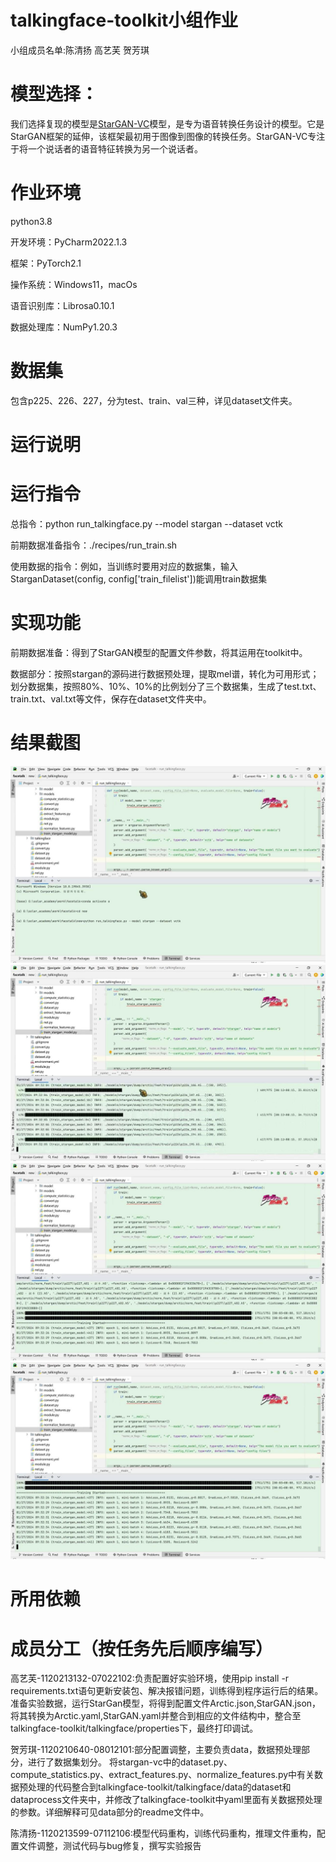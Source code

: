 # talkingface-toolkit小组作业
小组成员名单:陈清扬 高艺芙 贺芳琪
# 模型选择：
我们选择复现的模型是[StarGAN-VC](https://github.com/kamepong/StarGAN-VC)模型，是专为语音转换任务设计的模型。它是StarGAN框架的延伸，该框架最初用于图像到图像的转换任务。StarGAN-VC专注于将一个说话者的语音特征转换为另一个说话者。
# 作业环境
python3.8

开发环境：PyCharm2022.1.3

框架：PyTorch2.1

操作系统：Windows11，macOs

语音识别库：Librosa0.10.1

数据处理库：NumPy1.20.3
# 数据集
包含p225、226、227，分为test、train、val三种，详见dataset文件夹。
# 运行说明
# 运行指令
总指令：python run_talkingface.py --model stargan --dataset vctk

前期数据准备指令：./recipes/run_train.sh

使用数据的指令：例如，当训练时要用对应的数据集，输入StarganDataset(config, config['train_filelist'])能调用train数据集
# 实现功能
前期数据准备：得到了StarGAN模型的配置文件参数，将其运用在toolkit中。

数据部分：按照stargan的源码进行数据预处理，提取mel谱，转化为可用形式；划分数据集，按照80%、10%、10%的比例划分了三个数据集，生成了test.txt、train.txt、val.txt等文件，保存在dataset文件夹中。
# 结果截图
![](./md_img/1.jpg)
![](./md_img/2.jpg)
![](./md_img/3.jpg)
![](./md_img/4.jpg)

# 所用依赖
# 成员分工（按任务先后顺序编写）
高艺芙-1120213132-07022102:负责配置好实验环境，使用pip install -r requirements.txt语句更新安装包、解决报错问题，训练得到程序运行后的结果。准备实验数据，运行StarGan模型，将得到配置文件Arctic.json,StarGAN.json，将其转换为Arctic.yaml,StarGAN.yaml并整合到相应的文件结构中，整合至talkingface-toolkit/talkingface/properties下，最终打印调试。

贺芳琪-1120210640-08012101:部分配置调整，主要负责data，数据预处理部分，进行了数据集划分。
  将stargan-vc中的dataset.py、compute_statistics.py、extract_features.py、normalize_features.py中有关数据预处理的代码整合到talkingface-toolkit/talkingface/data的dataset和dataprocess文件夹中，并修改了talkingface-toolkit中yaml里面有关数据预处理的参数。详细解释可见data部分的readme文件中。
  
陈清扬-1120213599-07112106:模型代码重构，训练代码重构，推理文件重构，配置文件调整，测试代码与bug修复，撰写实验报告


